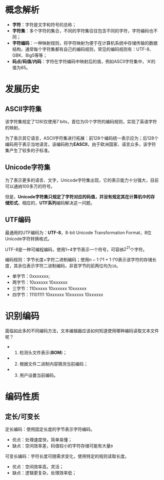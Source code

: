 # 概念解析

- **字符**：字符是文字和符号的总称；
- **字符集**：多个字符的集合，不同的字符集往往包含不同的字符，字符编码也不同；
- **字符编码**：一种映射规则，将字符映射为便于在计算机系统中存储传输的数据结构，通常每个字符集都有自己的编码规则，常见的编码规则有：UTF-8、GBK、Big5等等；
- **码点/码值/内码**：字符在字符编码中映射后的值，例如ASCII字符集中，‘A’的值为65。

# 发展历史

## ASCII字符集

该字符集规定了128(仅使用7 bits，首位为0)个字符的编码规则，实现了英语字符的映射。

为了表示其它语言，ASCII字符集进行拓展：前128个编码统一表示应为；后128个编码用于表示当地语言，该编码称为**EASCII**，由于欧洲国家、语言众多，该字符集产生了较多的子标准。

## Unicode字符集

为了表示更多的语言、文字，Unicode字符集出现，它的表示能力十分强大，目前可以通纳100多万的符号。

但是，**Unicode字符集只规定了字符对应的码值，并没有规定其在计算机中的存储形式**。相应的，**UTF系列**编码解决这一问题。

## UTF编码

最通用的UTF编码为：**UTF-8**，8-bit Unicode Transformation Format，8位Unicode字符转换格式。

UTF-8是一种可编程编码，使用1~4字节表示一个符号，可容纳$2^21$个字符。

编码规则：字节长度+字符二进制编码；使用$n-1个1+1个0$表示该字符的存储长度，其余位表示字符二进制编码，非首字节的前两位均为`10`。
- 单字节：0xxxxxxx;
- 两字节：10xxxxxx 10xxxxxx
- 三字节：110xxxxx 10xxxxxx 10xxxxxx
- 四字节：11101111 10xxxxxx 10xxxxxx 10xxxxxx

# 识别编码

面临如此多的不同编码方法，文本编辑器应该如何知道使用哪种编码读取文本文件呢？
- 1. 检测头文件表示(**BOM**)；
- 2. 根据文件二进制内容猜测当前编码；
- 3. 用户设置当前编码。

# 编码性质

## 定长/可变长

定长编码：使用固定长度的字节表示字符编码。
- 优点：处理速度快，简单易懂；
- 缺点：空间效率差，码值较小的字符存储可能有大量`0`

可变长编码：字符长度可随需求变化，使用特定的规则读取长度。
- 优点：空间效率高，灵活；
- 缺点：逻辑更复杂，处理效率低；